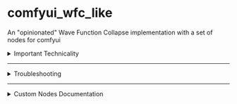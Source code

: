 # comfyui_wfc_like
An "opinionated" Wave Function Collapse implementation with a set of nodes for comfyui

<details>
<summary>Important Technicality</summary>
<br>
This implementation is not a pure-to-form implementation of the wave collapse algorithm.

The “wave” of possibilities is not kept and updated on the entire grid; instead, only the boundary of the collapsed nodes is evaluated, expanding the boundary at each iteration, and validating only the states of cells adjacent to the expanded ones. In this sense, it would be fair to name it something else, since instead of a wave of possibilities the algorithm only satisfies local constraints until reaching an impossible state, at which point it backtracks. Nevertheless, the wave-function-collapse captures and helps clarify the potential applications of this algorithm.

In the spirit of being used as a visual tool, there is no way to specify global constraints, and all local constraints are inferred from the given samples.
Although this makes some sets of rules hard to specify, the envisioned application is not to arrive at a complete solution necessarily, but rather a partial one, which can be completed using diffusion. 

This implementation searches for possible states using a best-first search which also considers the node’s depth to make the search greedy towards already deep paths, speeding up the generation towards a partially acceptable state, i.e. a state that hasn’t collapsed all the cells but should be somewhat complete, provided the constraints are not very intricate. 
</details>

_______________________________________________________________________________
<details>
<summary>Troubleshooting</summary>
<br>

- The custom nodes in this module require py_search, listed in the `requirement.txt` file.

    When using a portable release of comfyui, navigate to the python_embeded folder and using the cmd/terminal run:
            
        `.\python -s -m pip install -r ..\ComfyUI\custom_nodes\comfyui_wfc_like\requirements.txt`.

- `wfc.py` requires the use of **Python version 3.5 or higher** due to the use of [PEP 448 - Additional Unpacking Generalizations"](https://peps.python.org/pep-0448/).
</details>

_______________________________________________________________________________
<details>
<summary>Custom Nodes Documentation</summary>
<br>

### Sample (WFC)

This node analyses an image made out of tiles and extracts: each tile type, their count, and all existing 3x3 tile arrangments (constraints).

This data can be sent via the *sample* output slot to generator nodes, to create "similar" images.

<details>
<summary>Required Inputs</summary>
<br>

`img_batch` : an image, or batch of images of the same tileset.
If given a batch as input, the node will only return a single output, where the tile counts and adjacencies in all the images in the batch are considered. If given a list, it will analyze each image, or batch, in the list, and the output will be a list.

`tile_width` & `tile_height`  : the width and height in pixels of a single tile.

`output_tiles` : if set to true, all the different tile types will be sent as an image batch via the *unique_tiles* output slot.

</details>

<details>
<summary>Outputs</summary>

<br>

`sample` : the data obtained from the input samples, used as input to generator nodes.

`unique_tiles` : image batch with the tile types.

</details>

### Generate (WFC)

Generates a state using the provided *sample* data and *starting_state* using wave-function-collapse.

<details>
<summary>Required Inputs</summary>

<br>

`sample` : the sample data with the possible tile neighborhoods (constraints), and frequencies.

`starting_state` : the starting state to generate, or complete.

`seed` : controls randomness, to ensure reproduceable outputs.

`max_freq_adjust` : the maximum possible weight for frequency adjustments.

If set to Zero ( 0 ), the tile frequency is the *sample* input is completely ignored. Depending on the constraints of a given *sample*, this might result in a seldom biased generation that tends to overplace a subset of tile types which better minimizes the entropy.

If set to One ( 1 ), the search will consider the difference in the tile frequencies of the generation versus the provided *sample*, and try to skew the generation to compensate for the differences. This can make the generation slower since selected tiles might be worse at minimizing entropy and skew the generation towards contradictions.

The frequency adjustment is not weighted equally at every step in the generation, and it can be negated if the generation has frequent and high-depth backtracks that suggest hard-to-satisfy constraints.
There is no way to adjust this behavior besides editing the source code.

`use_8_cardinals` : if set to true, all the 3x3 sections in the generation must correspond to an existing 3x3 tile neighborhood in the *sample* input. Otherwise, the diagonals are ignored.

`relax_validation` : if set to true, does not check if tiles adjacent to tiles considered for open positions retain a valid neighbor configuration. This allows for a potentially faster generation with fewer incomplete sections; however, it will likely generate some invalid 3x3 tile patches, that do not satisfy the given constraints.

`plateau_check_interval` : defines how many nodes to process, when exploring the possibilities tree, before checking the highest depth found so far. If two consecutive checks share the same highest depth then the search is stopped.

As an alternative to specifying a concrete interval, the following options can be used instead:

Zero ( 0 ): The search continues until either: a fully complete state is found; or all possible combinations have been explored.

Minus One ( -1 ): The interval is automatically set based on the size of the *initial_state*.
The goal is to strike a balance:
not too long (to avoid excessive runtime).
not too short (to prevent stopping prematurely).
Keep in mind that the effectiveness of this auto-setup may vary depending on your specific use case.

</details>

<details>
<summary>Optional Inputs</summary>

<br>

`custom_temperature_config` : temperature is a custom mechanic implemented to weight the random component, and frequency adjustment, of a node's cost. The temperature increases as backtracks increase in frequency and depth, lowering the influence of these components and favoring the most probable states to skew the generation away from contradictions.

Use the *Custom Temperature* custom node to constrain the temperature bounds and define the initial temperature. ( additional clarifications in the *Custom Temperature* node documentation )

`custom_node_value_config` : change the weight of the different components used to weight a node's value. Nodes with lower values are visited first.

By default, if not set by the user, the used weights are 1, 1, and 0.

Use the *Custom Node Value* custom node to create an alternative configuration. ( additional clarifications in the *Custom Node Value* node documentation )

</details>

<details>
<summary>Outputs</summary>

`state` : The generated state. 

To convert it to an image, use the *Decode (WFC)* node.

It can also be used as input to other nodes for additional processing.

</details>


### Decode ; Encode ; and EmptyState 

The *Generate* node uses a numeric representation of a tile, it does not use the tiles directly. These representations are kept in a *Sample* node's output *sample*. 

- The *Decode (WFC)* node converts a state, i.e. a 2D matrix with these representations, into an image using the tiles stored in a given *sample*.

    Incomplete states can also be converted into images. 
Cells without any tile assigned are outputted with the color black; the mask output will be similar, but in reverse, having non-empty cells black and empty cells white.

- The *Encode (WFC)* converts an image to a state, which can be passed to a *Generate* node.

    Tiles not present in the *samples* are set as empty cells; the *Encode* node can encode partially complete states for a *Generate* node to fill the missing tiles.

- The *EmptyState (WFC)* generates a state with the specified number of tiles specified by the `width` and `height` inputs. 


### Filter

Given a set of tiles, as an image batch - `tiles_batch`, sets all other tile types as empty cells in the provided `state`. Alternatively, if `reverse` is set to *True*, the same tile type cells are set to empty.

Some potential applications:
- Obtain a mask using a *Decode (WFC)* for inpainting.
- Use different WFC samples at different semantic levels; e.g. generate a forest and some rivers; then, generate the forest details.
- Attempt to patch problematic tiles; this is a workaround since there is no way to remove a specific tile from a *sample* in the current implementation.


### GenParallel

Similar to *Generate* node, however, different generations can be executed in parallel when using lists as input. 

`max_parallel_tasks` defines the maximum number of generations that can run simultaneously.

</details>
